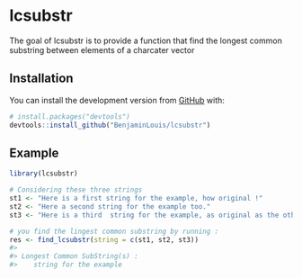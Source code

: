 
<!-- README.md is generated from README.Rmd. Please edit that file -->
lcsubstr
========

The goal of lcsubstr is to provide a function that find the longest common substring between elements of a charcater vector

Installation
------------

You can install the development version from [GitHub](https://github.com/) with:

``` r
# install.packages("devtools")
devtools::install_github("BenjaminLouis/lcsubstr")
```

Example
-------

``` r
library(lcsubstr)

# Considering these three strings
st1 <- "Here is a first string for the example, how original !"
st2 <- "Here a second string for the example too."
st3 <- "Here is a third  string for the example, as original as the others."

# you find the lingest common substring by running :
res <- find_lcsubstr(string = c(st1, st2, st3))
#> 
#> Longest Common SubString(s) :
#>    string for the example
```
